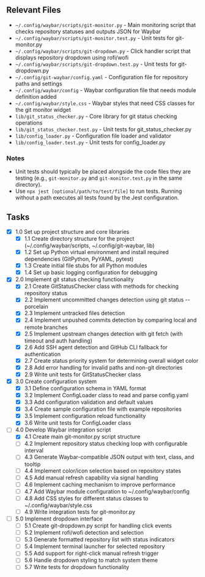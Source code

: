 ## Relevant Files

- `~/.config/waybar/scripts/git-monitor.py` - Main monitoring script that checks repository statuses and outputs JSON for Waybar
- `~/.config/waybar/scripts/git-monitor.test.py` - Unit tests for git-monitor.py
- `~/.config/waybar/scripts/git-dropdown.py` - Click handler script that displays repository dropdown using rofi/wofi
- `~/.config/waybar/scripts/git-dropdown.test.py` - Unit tests for git-dropdown.py
- `~/.config/git-waybar/config.yaml` - Configuration file for repository paths and settings
- `~/.config/waybar/config` - Waybar configuration file that needs module definition added
- `~/.config/waybar/style.css` - Waybar styles that need CSS classes for the git monitor widget
- `lib/git_status_checker.py` - Core library for git status checking operations
- `lib/git_status_checker.test.py` - Unit tests for git_status_checker.py
- `lib/config_loader.py` - Configuration file loader and validator
- `lib/config_loader.test.py` - Unit tests for config_loader.py

### Notes

- Unit tests should typically be placed alongside the code files they are testing (e.g., `git-monitor.py` and `git-monitor.test.py` in the same directory).
- Use `npx jest [optional/path/to/test/file]` to run tests. Running without a path executes all tests found by the Jest configuration.

## Tasks

- [x] 1.0 Set up project structure and core libraries
  - [x] 1.1 Create directory structure for the project (~/.config/waybar/scripts, ~/.config/git-waybar, lib)
  - [x] 1.2 Set up Python virtual environment and install required dependencies (GitPython, PyYAML, pytest)
  - [x] 1.3 Create initial file stubs for all Python modules
  - [x] 1.4 Set up basic logging configuration for debugging
- [x] 2.0 Implement git status checking functionality
  - [x] 2.1 Create GitStatusChecker class with methods for checking repository status
  - [x] 2.2 Implement uncommitted changes detection using git status --porcelain
  - [x] 2.3 Implement untracked files detection
  - [x] 2.4 Implement unpushed commits detection by comparing local and remote branches
  - [x] 2.5 Implement upstream changes detection with git fetch (with timeout and auth handling)
  - [x] 2.6 Add SSH agent detection and GitHub CLI fallback for authentication
  - [x] 2.7 Create status priority system for determining overall widget color
  - [x] 2.8 Add error handling for invalid paths and non-git directories
  - [x] 2.9 Write unit tests for GitStatusChecker class
- [x] 3.0 Create configuration system
  - [x] 3.1 Define configuration schema in YAML format
  - [x] 3.2 Implement ConfigLoader class to read and parse config.yaml
  - [x] 3.3 Add configuration validation and default values
  - [x] 3.4 Create sample configuration file with example repositories
  - [x] 3.5 Implement configuration reload functionality
  - [x] 3.6 Write unit tests for ConfigLoader class
- [ ] 4.0 Develop Waybar integration script
  - [x] 4.1 Create main git-monitor.py script structure
  - [ ] 4.2 Implement repository status checking loop with configurable interval
  - [ ] 4.3 Generate Waybar-compatible JSON output with text, class, and tooltip
  - [ ] 4.4 Implement color/icon selection based on repository states
  - [ ] 4.5 Add manual refresh capability via signal handling
  - [ ] 4.6 Implement caching mechanism to improve performance
  - [ ] 4.7 Add Waybar module configuration to ~/.config/waybar/config
  - [ ] 4.8 Add CSS styles for different status classes to ~/.config/waybar/style.css
  - [ ] 4.9 Write integration tests for git-monitor.py
- [ ] 5.0 Implement dropdown interface
  - [ ] 5.1 Create git-dropdown.py script for handling click events
  - [ ] 5.2 Implement rofi/wofi detection and selection
  - [ ] 5.3 Generate formatted repository list with status indicators
  - [ ] 5.4 Implement terminal launcher for selected repository
  - [ ] 5.5 Add support for right-click manual refresh trigger
  - [ ] 5.6 Handle dropdown styling to match system theme
  - [ ] 5.7 Write tests for dropdown functionality